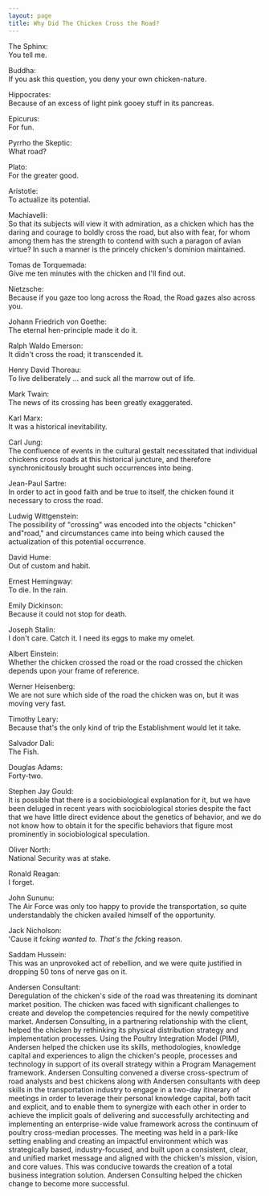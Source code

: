 ```yaml
---
layout: page
title: Why Did The Chicken Cross the Road?
---
```


The Sphinx:<br>
You tell me. </p>

Buddha:<br>
If you ask this question, you deny your own chicken-nature.</p>

Hippocrates:<br>
Because of an excess of light pink gooey stuff in its pancreas.</p>

Epicurus:<br>
For fun.</p>

Pyrrho the Skeptic:<br>
What road?</p>

Plato:<br>
For the greater good.</p>

Aristotle:<br>
To actualize its potential.</p>

Machiavelli:<br>
So that its subjects will view it with admiration, as a chicken which has the 
daring and courage to boldly cross the road, but also with fear, for whom among 
them has the strength to contend with such a paragon of avian virtue? In such 
a manner is the princely chicken's dominion maintained.</p>

Tomas de Torquemada:<br>
Give me ten minutes with the chicken and I'll find out.</p>

Nietzsche:<br>
Because if you gaze too long across the Road, the Road gazes also across you.</p>

Johann Friedrich von Goethe:<br>
The eternal hen-principle made it do it.</p>

Ralph Waldo Emerson:<br>
It didn't cross the road; it transcended it.</p>

Henry David Thoreau:<br>
To live deliberately ... and suck all the marrow out of life.</p>

Mark Twain:<br>
The news of its crossing has been greatly exaggerated.</p>

Karl Marx:<br>
It was a historical inevitability.</p>

Carl Jung:<br>
The confluence of events in the cultural gestalt necessitated that individual 
chickens cross roads at this historical juncture, and therefore synchronicitously 
brought such occurrences into being.</p>

Jean-Paul Sartre:<br>
In order to act in good faith and be true to itself, the chicken found it necessary 
to cross the road.</p>

Ludwig Wittgenstein:<br>
The possibility of "crossing" was encoded into the objects "chicken" 
and"road," and circumstances came into being which caused the actualization 
of this potential occurrence.</p>

David Hume:<br>
Out of custom and habit.</p>

Ernest Hemingway:<br>
To die. In the rain.</p>

Emily Dickinson:<br>
Because it could not stop for death.</p>

Joseph Stalin:<br>
I don't care. Catch it. I need its eggs to make my omelet.</p>

Albert Einstein:<br>
Whether the chicken crossed the road or the road crossed the chicken depends 
upon your frame of reference.</p>

Werner Heisenberg:<br>
We are not sure which side of the road the chicken was on, but it was moving 
very fast.</p>

Timothy Leary:<br>
Because that's the only kind of trip the Establishment would let it take.</p>

Salvador Dali:<br>
The Fish.</p>

Douglas Adams:<br>
Forty-two.</p>

Stephen Jay Gould:<br>
It is possible that there is a sociobiological explanation for it, but we have 
been deluged in recent years with sociobiological stories despite the fact that 
we have little direct evidence about the genetics of behavior, and we do not 
know how to obtain it for the specific behaviors that figure most prominently 
in sociobiological speculation.</p>

Oliver North:<br>
National Security was at stake.</p>

Ronald Reagan:<br>
I forget.</p>

John Sununu:<br>
The Air Force was only too happy to provide the transportation, so quite understandably 
the chicken availed himself of the opportunity.</p>

Jack Nicholson:<br>
'Cause it f*cking wanted to. That's the f*cking reason.</p>

Saddam Hussein:<br>
This was an unprovoked act of rebellion, and we were quite justified in dropping 
50 tons of nerve gas on it.</p>

Andersen Consultant:<br>
Deregulation of the chicken's side of the road was threatening its dominant 
market position. The chicken was faced with significant challenges to create 
and develop the competencies required for the newly competitive market. Andersen 
Consulting, in a partnering relationship with the client, helped the chicken 
by rethinking its physical distribution strategy and implementation processes. 
Using the Poultry Integration Model (PIM), Andersen helped the chicken use its 
skills, methodologies, knowledge capital and experiences to align the chicken's 
people, processes and technology in support of its overall strategy within a 
Program Management framework. Andersen Consulting convened a diverse cross-spectrum 
of road analysts and best chickens along with Andersen consultants with deep 
skills in the transportation industry to engage in a two-day itinerary of meetings 
in order to leverage their personal knowledge capital, both tacit and explicit, 
and to enable them to synergize with each other in order to achieve the implicit 
goals of delivering and successfully architecting and implementing an enterprise-wide 
value framework across the continuum of poultry cross-median processes. The 
meeting was held in a park-like setting enabling and creating an impactful environment 
which was strategically based, industry-focused, and built upon a consistent, 
clear, and unified market message and aligned with the chicken's mission, vision, 
and core values. This was conducive towards the creation of a total business 
integration solution. Andersen Consulting helped the chicken change to become 
more successful.

